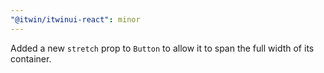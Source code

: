 ```yaml
---
"@itwin/itwinui-react": minor
---
```


Added a new `stretch` prop to `Button` to allow it to span the full width of its container.
